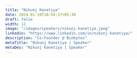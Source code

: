 ```yaml
---
title: "Nikunj Kanetiya"
date: 2024-01-10T18:54:17+05:30
draft: false
width: 12
image: "/images/speakers/nikunj-kanetiya.jpeg"
linkedin: "https://www.linkedin.com/in/nikunj-kanetiya/"
description: "Co-Founder @ Binbytes"
metaTitle: "Nikunj Kanetiya | Speaker"
metaDes: "Nikunj Kanetiya | Speaker"
---
```

